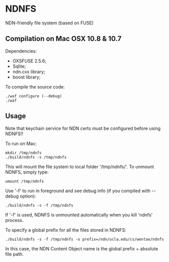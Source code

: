 NDNFS
=====

NDN-friendly file system (based on FUSE)

Compilation on Mac OSX 10.8 & 10.7
----------------------------------

Dependencies:

* OXSFUSE 2.5.6;
* Sqlite;
* ndn.cxx library;
* boost library;

To compile the source code:

    ./waf configure (--debug)
    ./waf

Usage
-----

Note that keychain service for NDN certs must be configured before using NDNFS!!

To run on Mac:

    mkdir /tmp/ndnfs
    ./build/ndnfs -s /tmp/ndnfs

This will mount the file system to local folder '/tmp/ndnfs/'. To unmount NDNFS, simply type:

    umount /tmp/ndnfs

Use '-f' to run in foreground and see debug info (if you compiled with --debug option):

    ./build/ndnfs -s -f /tmp/ndnfs

If '-f' is used, NDNFS is unmounted automatically when you kill 'ndnfs' process.

To specify a global prefix for all the files stored in NDNFS:

    ./build/ndnfs -s -f /tmp/ndnfs -o prefix=/ndn/ucla.edu/cs/wentao/ndnfs

In this case, the NDN Content Object name is the global prefix + absolute file path.

